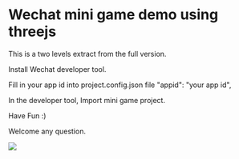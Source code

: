 # Wechat mini game demo using threejs

This is a two levels extract from the full version.


Install Wechat developer tool.

Fill in your app id into project.config.json file
      	"appid": "your app id",

In the developer tool, Import mini game project.


Have Fun :)


Welcome any question.

![](https://github.com/vcyk/mini/blob/master/run/%E5%B0%8F%E6%B8%B8%E6%88%8F%2B%E5%8C%BA%E5%9D%97%E9%93%BE%20%E5%BC%80%E6%BA%90%E9%A1%B9%E7%9B%AE.jpg)


